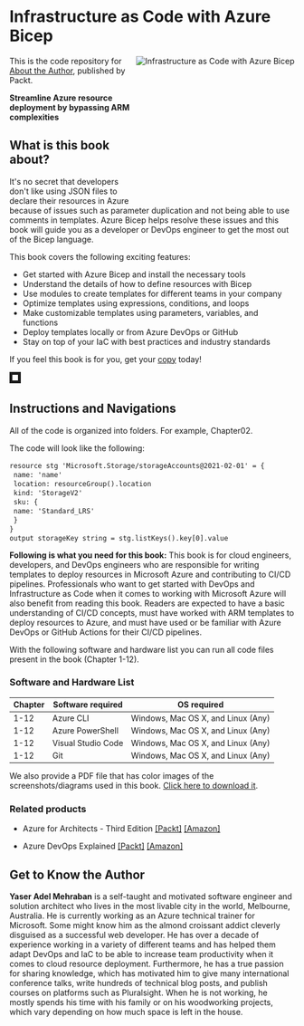 # Infrastructure as Code with Azure Bicep

<a href="https://www.packtpub.com/product/infrastructure-as-code-with-azure-bicep/9781801813747?utm_source=github&utm_medium=repository&utm_campaign=9781801813747"><img src="https://static.packt-cdn.com/products/9781801813747/cover/smaller" alt="Infrastructure as Code with Azure Bicep" height="256px" align="right"></a>

This is the code repository for [About the Author](https://www.packtpub.com/product/infrastructure-as-code-with-azure-bicep/9781801813747?utm_source=github&utm_medium=repository&utm_campaign=9781801813747), published by Packt.

**Streamline Azure resource deployment by bypassing ARM complexities**

## What is this book about?
It's no secret that developers don't like using JSON files to declare their resources in Azure because of issues such as parameter duplication and not being able to use comments in templates. Azure Bicep helps resolve these issues and this book will guide you as a developer or DevOps engineer to get the most out of the Bicep language. 

This book covers the following exciting features:
* Get started with Azure Bicep and install the necessary tools
* Understand the details of how to define resources with Bicep
* Use modules to create templates for different teams in your company
* Optimize templates using expressions, conditions, and loops
* Make customizable templates using parameters, variables, and functions
* Deploy templates locally or from Azure DevOps or GitHub
* Stay on top of your IaC with best practices and industry standards

If you feel this book is for you, get your [copy](https://www.amazon.com/dp/1801813744) today!

<a href="https://www.packtpub.com/?utm_source=github&utm_medium=banner&utm_campaign=GitHubBanner"><img src="https://raw.githubusercontent.com/PacktPublishing/GitHub/master/GitHub.png" 
alt="https://www.packtpub.com/" border="5" /></a>

## Instructions and Navigations
All of the code is organized into folders. For example, Chapter02.

The code will look like the following:
```
resource stg 'Microsoft.Storage/storageAccounts@2021-02-01' = {
 name: 'name'
 location: resourceGroup().location
 kind: 'StorageV2'
 sku: {
 name: 'Standard_LRS'
 }
}
output storageKey string = stg.listKeys().key[0].value
```

**Following is what you need for this book:**
This book is for cloud engineers, developers, and DevOps engineers who are responsible for writing templates to deploy resources in Microsoft Azure and contributing to CI/CD pipelines. Professionals who want to get started with DevOps and Infrastructure as Code when it comes to working with Microsoft Azure will also benefit from reading this book. Readers are expected to have a basic understanding of CI/CD concepts, must have worked with ARM templates to deploy resources to Azure, and must have used or be familiar with Azure DevOps or GitHub Actions for their CI/CD pipelines.

With the following software and hardware list you can run all code files present in the book (Chapter 1-12).
### Software and Hardware List
| Chapter | Software required | OS required |
| -------- | ------------------------------------ | ----------------------------------- |
| 1-12 | Azure CLI | Windows, Mac OS X, and Linux (Any) |
| 1-12 | Azure PowerShell | Windows, Mac OS X, and Linux (Any) |
| 1-12 | Visual Studio Code | Windows, Mac OS X, and Linux (Any) |
| 1-12 | Git | Windows, Mac OS X, and Linux (Any) |


We also provide a PDF file that has color images of the screenshots/diagrams used in this book. [Click here to download it](https://static.packt-cdn.com/downloads/9781801813747_ColorImages.pdf).

### Related products
* Azure for Architects - Third Edition [[Packt]](https://www.packtpub.com/product/azure-for-architects-third-edition/9781839215865?utm_source=github&utm_medium=repository&utm_campaign=9781839215865) [[Amazon]](https://www.amazon.com/dp/1839215860)

* Azure DevOps Explained [[Packt]](https://www.packtpub.com/product/azure-devops-explained/9781800563513?utm_source=github&utm_medium=repository&utm_campaign=9781800563513) [[Amazon]](https://www.amazon.com/dp/1800563515)

## Get to Know the Author
**Yaser Adel Mehraban**
is a self-taught and motivated software engineer and solution architect who lives in the most livable city in the world, Melbourne, Australia. He is currently working as an Azure technical trainer for Microsoft. Some might know him as the almond croissant addict cleverly disguised as a successful web developer.
He has over a decade of experience working in a variety of different teams and has helped them adapt DevOps and IaC to be able to increase team productivity when it comes to cloud resource deployment. Furthermore, he has a true passion for sharing knowledge, which has motivated him to give many international conference talks, write hundreds of technical blog posts, and publish courses on platforms such as Pluralsight.
When he is not working, he mostly spends his time with his family or on his woodworking projects, which vary depending on how much space is left in the house.



